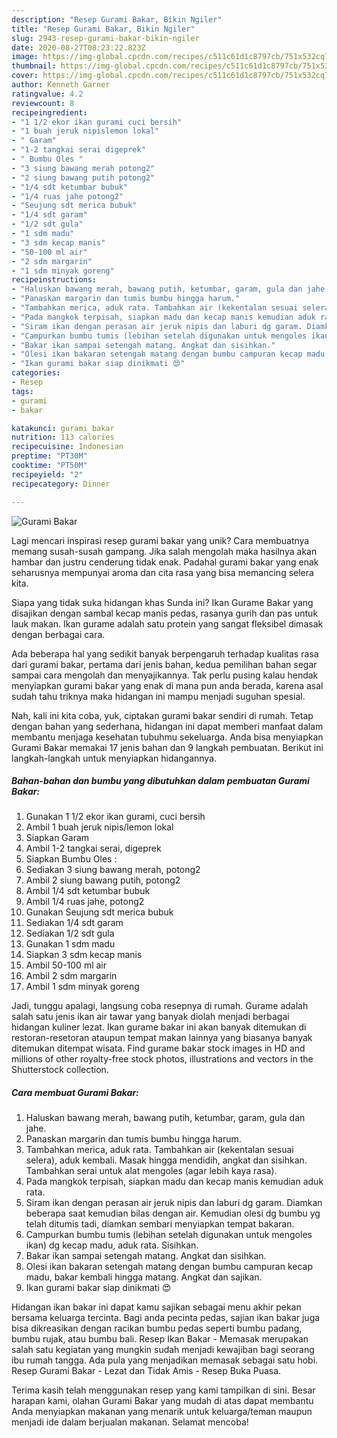 ```yaml
---
description: "Resep Gurami Bakar, Bikin Ngiler"
title: "Resep Gurami Bakar, Bikin Ngiler"
slug: 2943-resep-gurami-bakar-bikin-ngiler
date: 2020-08-27T08:23:22.823Z
image: https://img-global.cpcdn.com/recipes/c511c61d1c8797cb/751x532cq70/gurami-bakar-foto-resep-utama.jpg
thumbnail: https://img-global.cpcdn.com/recipes/c511c61d1c8797cb/751x532cq70/gurami-bakar-foto-resep-utama.jpg
cover: https://img-global.cpcdn.com/recipes/c511c61d1c8797cb/751x532cq70/gurami-bakar-foto-resep-utama.jpg
author: Kenneth Garner
ratingvalue: 4.2
reviewcount: 8
recipeingredient:
- "1 1/2 ekor ikan gurami cuci bersih"
- "1 buah jeruk nipislemon lokal"
- " Garam"
- "1-2 tangkai serai digeprek"
- " Bumbu Oles "
- "3 siung bawang merah potong2"
- "2 siung bawang putih potong2"
- "1/4 sdt ketumbar bubuk"
- "1/4 ruas jahe potong2"
- "Seujung sdt merica bubuk"
- "1/4 sdt garam"
- "1/2 sdt gula"
- "1 sdm madu"
- "3 sdm kecap manis"
- "50-100 ml air"
- "2 sdm margarin"
- "1 sdm minyak goreng"
recipeinstructions:
- "Haluskan bawang merah, bawang putih, ketumbar, garam, gula dan jahe."
- "Panaskan margarin dan tumis bumbu hingga harum."
- "Tambahkan merica, aduk rata. Tambahkan air (kekentalan sesuai selera), aduk kembali. Masak hingga mendidih, angkat dan sisihkan. Tambahkan serai untuk alat mengoles (agar lebih kaya rasa)."
- "Pada mangkok terpisah, siapkan madu dan kecap manis kemudian aduk rata."
- "Siram ikan dengan perasan air jeruk nipis dan laburi dg garam. Diamkan beberapa saat kemudian bilas dengan air. Kemudian olesi dg bumbu yg telah ditumis tadi, diamkan sembari menyiapkan tempat bakaran."
- "Campurkan bumbu tumis (lebihan setelah digunakan untuk mengoles ikan) dg kecap madu, aduk rata. Sisihkan."
- "Bakar ikan sampai setengah matang. Angkat dan sisihkan."
- "Olesi ikan bakaran setengah matang dengan bumbu campuran kecap madu, bakar kembali hingga matang. Angkat dan sajikan."
- "Ikan gurami bakar siap dinikmati 😍"
categories:
- Resep
tags:
- gurami
- bakar

katakunci: gurami bakar 
nutrition: 113 calories
recipecuisine: Indonesian
preptime: "PT30M"
cooktime: "PT50M"
recipeyield: "2"
recipecategory: Dinner

---
```



![Gurami Bakar](https://img-global.cpcdn.com/recipes/c511c61d1c8797cb/751x532cq70/gurami-bakar-foto-resep-utama.jpg)

Lagi mencari inspirasi resep gurami bakar yang unik? Cara membuatnya memang susah-susah gampang. Jika salah mengolah maka hasilnya akan hambar dan justru cenderung tidak enak. Padahal gurami bakar yang enak seharusnya mempunyai aroma dan cita rasa yang bisa memancing selera kita.

Siapa yang tidak suka hidangan khas Sunda ini? Ikan Gurame Bakar yang disajikan dengan sambal kecap manis pedas, rasanya gurih dan pas untuk lauk makan. Ikan gurame adalah satu protein yang sangat fleksibel dimasak dengan berbagai cara.

Ada beberapa hal yang sedikit banyak berpengaruh terhadap kualitas rasa dari gurami bakar, pertama dari jenis bahan, kedua pemilihan bahan segar sampai cara mengolah dan menyajikannya. Tak perlu pusing kalau hendak menyiapkan gurami bakar yang enak di mana pun anda berada, karena asal sudah tahu triknya maka hidangan ini mampu menjadi suguhan spesial.


Nah, kali ini kita coba, yuk, ciptakan gurami bakar sendiri di rumah. Tetap dengan bahan yang sederhana, hidangan ini dapat memberi manfaat dalam membantu menjaga kesehatan tubuhmu sekeluarga. Anda bisa menyiapkan Gurami Bakar memakai 17 jenis bahan dan 9 langkah pembuatan. Berikut ini langkah-langkah untuk menyiapkan hidangannya.

<!--inarticleads1-->

##### Bahan-bahan dan bumbu yang dibutuhkan dalam pembuatan Gurami Bakar:

1. Gunakan 1 1/2 ekor ikan gurami, cuci bersih
1. Ambil 1 buah jeruk nipis/lemon lokal
1. Siapkan  Garam
1. Ambil 1-2 tangkai serai, digeprek
1. Siapkan  Bumbu Oles :
1. Sediakan 3 siung bawang merah, potong2
1. Ambil 2 siung bawang putih, potong2
1. Ambil 1/4 sdt ketumbar bubuk
1. Ambil 1/4 ruas jahe, potong2
1. Gunakan Seujung sdt merica bubuk
1. Sediakan 1/4 sdt garam
1. Sediakan 1/2 sdt gula
1. Gunakan 1 sdm madu
1. Siapkan 3 sdm kecap manis
1. Ambil 50-100 ml air
1. Ambil 2 sdm margarin
1. Ambil 1 sdm minyak goreng


Jadi, tunggu apalagi, langsung coba resepnya di rumah. Gurame adalah salah satu jenis ikan air tawar yang banyak diolah menjadi berbagai hidangan kuliner lezat. Ikan gurame bakar ini akan banyak ditemukan di restoran-resetoran ataupun tempat makan lainnya yang biasanya banyak ditemukan ditempat wisata. Find gurame bakar stock images in HD and millions of other royalty-free stock photos, illustrations and vectors in the Shutterstock collection. 

<!--inarticleads2-->

##### Cara membuat Gurami Bakar:

1. Haluskan bawang merah, bawang putih, ketumbar, garam, gula dan jahe.
1. Panaskan margarin dan tumis bumbu hingga harum.
1. Tambahkan merica, aduk rata. Tambahkan air (kekentalan sesuai selera), aduk kembali. Masak hingga mendidih, angkat dan sisihkan. Tambahkan serai untuk alat mengoles (agar lebih kaya rasa).
1. Pada mangkok terpisah, siapkan madu dan kecap manis kemudian aduk rata.
1. Siram ikan dengan perasan air jeruk nipis dan laburi dg garam. Diamkan beberapa saat kemudian bilas dengan air. Kemudian olesi dg bumbu yg telah ditumis tadi, diamkan sembari menyiapkan tempat bakaran.
1. Campurkan bumbu tumis (lebihan setelah digunakan untuk mengoles ikan) dg kecap madu, aduk rata. Sisihkan.
1. Bakar ikan sampai setengah matang. Angkat dan sisihkan.
1. Olesi ikan bakaran setengah matang dengan bumbu campuran kecap madu, bakar kembali hingga matang. Angkat dan sajikan.
1. Ikan gurami bakar siap dinikmati 😍


Hidangan ikan bakar ini dapat kamu sajikan sebagai menu akhir pekan bersama keluarga tercinta. Bagi anda pecinta pedas, sajian ikan bakar juga bisa dikreasikan dengan racikan bumbu pedas seperti bumbu padang, bumbu rujak, atau bumbu bali. Resep Ikan Bakar - Memasak merupakan salah satu kegiatan yang mungkin sudah menjadi kewajiban bagi seorang ibu rumah tangga. Ada pula yang menjadikan memasak sebagai satu hobi. Resep Gurami Bakar - Lezat dan Tidak Amis - Resep Buka Puasa. 

Terima kasih telah menggunakan resep yang kami tampilkan di sini. Besar harapan kami, olahan Gurami Bakar yang mudah di atas dapat membantu Anda menyiapkan makanan yang menarik untuk keluarga/teman maupun menjadi ide dalam berjualan makanan. Selamat mencoba!
